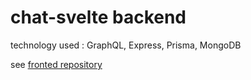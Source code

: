 # chat-svelte backend

technology used : GraphQL, Express, Prisma, MongoDB

see [fronted repository](https://github.com/Konixy/chat-svelte)
